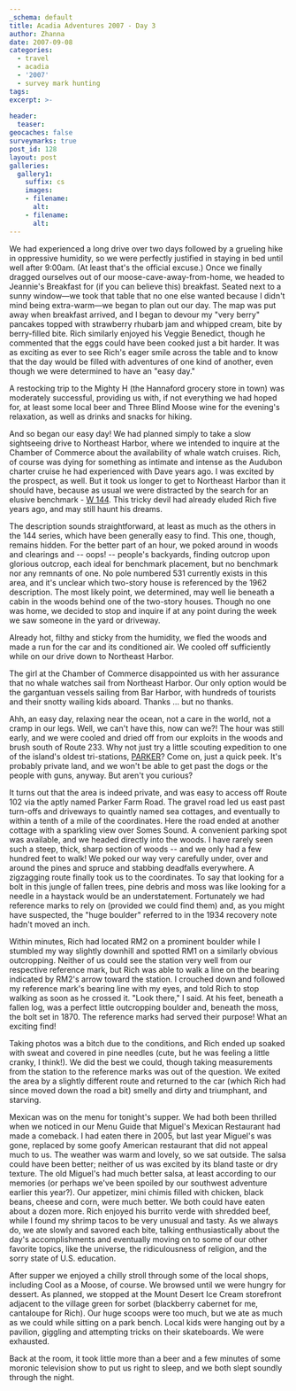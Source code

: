 ```yaml
---
_schema: default
title: Acadia Adventures 2007 - Day 3
author: Zhanna
date: 2007-09-08
categories:
  - travel
  - acadia
  - '2007'
  - survey mark hunting
tags:
excerpt: >- 
  
header:
  teaser:
geocaches: false
surveymarks: true
post_id: 128
layout: post
galleries:
  gallery1:
    suffix: cs
    images:
    - filename:
      alt: 
    - filename: 
      alt:     
---
```


We had experienced a long drive over two days followed by a grueling hike in oppressive humidity, so we were perfectly justified in staying in bed until well after 9:00am.  (At least that's the official excuse.)  Once we finally dragged ourselves out of our moose-cave-away-from-home, we headed to Jeannie's Breakfast for (if you can believe this) breakfast.  Seated next to a sunny window—we took that table that no one else wanted because I didn't mind being extra-warm—we began to plan out our day.  The map was put away when breakfast arrived, and I began to devour my "very berry" pancakes topped with strawberry rhubarb jam and whipped cream, bite by berry-filled bite.  Rich similarly enjoyed his Veggie Benedict, though he commented that the eggs could have been cooked just a bit harder.  It was as exciting as ever to see Rich's eager smile across the table and to know that the day would be filled with adventures of one kind of another, even though we were determined to have an "easy day."

A restocking trip to the Mighty H (the Hannaford grocery store in town) was moderately successful, providing us with, if not everything we had hoped for, at least some local beer and Three Blind Moose wine for the evening's relaxation, as well as drinks and snacks for hiking.  

And so began our easy day!  We had planned simply to take a slow sightseeing drive to Northeast Harbor, where we intended to inquire at the Chamber of Commerce about the availability of whale watch cruises.  Rich, of course was dying for something as intimate and intense as the Audubon charter cruise he had experienced with Dave years  ago. I was excited by the prospect, as well.  But it took us longer to get to Northeast Harbor than it should have, because as usual we were distracted by the search for an elusive benchmark - <a href="http://www.ngs.noaa.gov/cgi-bin/ds_mark.prl?PidBox=pe0276">W 144</a>.  This tricky devil had already eluded Rich five years ago, and may still haunt his dreams.

The description sounds straightforward, at least as much as the others in the 144 series, which have been generally easy to find.  This one, though, remains hidden.  For the better part of an hour, we poked around in woods and clearings and -- oops! -- people's backyards, finding outcrop upon glorious outcrop, each ideal for benchmark placement, but no benchmark nor any remnants of one.  No pole numbered 531 currently exists in this area, and it's unclear which two-story house is referenced by the 1962 description.  The most likely point, we determined, may well lie beneath a cabin in the woods behind one of the two-story houses.  Though no one was home, we decided to stop and inquire if at any point during the week we saw someone in the yard or driveway.  

Already hot, filthy and sticky from the humidity, we fled the woods and made a run for the car and its conditioned air.  We cooled off sufficiently while on our drive down to Northeast Harbor.  

The girl at the Chamber of Commerce disappointed us with her assurance that no whale watches sail from Northeast Harbor.  Our only option would be the gargantuan vessels sailing from Bar Harbor, with hundreds of tourists and their snotty wailing kids aboard.  Thanks ... but no thanks.

Ahh, an easy day, relaxing near the ocean, not a care in the world, not a cramp in our legs.  Well, we can't have this, now can we?!  The hour was still early, and we were cooled and dried off from our exploits in the woods and brush south of Route 233.  Why not just try a little scouting expedition to one of the island's oldest tri-stations, <a href="http://www.ngs.noaa.gov/cgi-bin/ds_mark.prl?PidBox=pe1898">PARKER</a>?  Come on, just a quick peek.  It's probably private land, and we won't be able to get past the dogs or the people with guns, anyway.  But aren't you curious?

It turns out that the area is indeed private, and was easy to access off Route 102 via the aptly named Parker Farm Road.  The gravel road led us east past turn-offs and driveways to quaintly named sea cottages, and eventually to within a tenth of a mile of the coordinates.  Here the road ended at another cottage with a sparkling view over Somes Sound.  A convenient parking spot was available, and we headed directly into the woods.  I have rarely seen such a steep, thick, sharp section of woods -- and we only had a few hundred feet to walk!  We poked our way very carefully under, over and around the pines and spruce and stabbing deadfalls everywhere.  A zigzagging route finally took us to the coordinates.  To say that looking for a bolt in this jungle of fallen trees, pine debris and moss was like looking for a needle in a haystack would be an understatement.  Fortunately we had reference marks to rely on (provided we could find them) and, as you might have suspected, the "huge boulder" referred to in the 1934 recovery note hadn't moved an inch.  

Within minutes, Rich had located RM2 on a prominent boulder while I stumbled my way slightly downhill and spotted RM1 on a similarly obvious outcropping.  Neither of us could see the station very well from our respective reference mark, but Rich was able to walk a line on the bearing indicated by RM2's arrow toward the station.  I crouched down and followed my reference mark's bearing line with my eyes, and told Rich to stop walking as soon as he crossed it.  "Look there," I said.  At his feet, beneath a fallen log, was a perfect little outcropping boulder and, beneath the moss, the bolt set in 1870.  The reference marks had served their purpose!  What an exciting find!

Taking photos was a bitch due to the conditions, and Rich ended up soaked with sweat and covered in pine needles (cute, but he was feeling a little cranky, I think!).  We did the best we could, though taking measurements from the station to the reference marks was out of the question.  We exited the area by a slightly different route and returned to the car (which Rich had since moved down the road a bit) smelly and dirty and triumphant, and starving.

Mexican was on the menu for tonight's supper.  We had both been thrilled when we noticed in our Menu Guide that Miguel's Mexican Restaurant had made a comeback.  I had eaten there in 2005, but last year Miguel's was gone, replaced by some goofy American restaurant that did not appeal much to us.  The weather was warm and lovely, so we sat outside.  The salsa could have been better; neither of us was excited by its bland taste or dry texture.  The old Miguel's had much better salsa, at least according to our memories (or perhaps we've been spoiled by our southwest adventure earlier this year?).  Our appetizer, mini chimis filled with chicken, black beans, cheese and corn, were much better.  We both could have eaten about a dozen more.  Rich enjoyed his burrito verde with shredded beef, while I found my shrimp tacos to be very unusual and tasty.  As we always do, we ate slowly and savored each bite, talking enthusiastically about the day's accomplishments and eventually moving on to some of our other favorite topics, like the universe, the ridiculousness of religion, and the sorry state of U.S. education.  

After supper we enjoyed a chilly stroll through some of the local shops, including Cool as a Moose, of course.  We browsed until we were hungry for dessert.  As planned, we stopped at the Mount Desert Ice Cream storefront adjacent to the village green for sorbet (blackberry cabernet for me, cantaloupe for Rich).  Our huge scoops were too much, but we ate as much as we could while sitting on a park bench.  Local kids were hanging out by a pavilion, giggling and attempting tricks on their skateboards.  We were exhausted.

Back at the room, it took little more than a beer and a few minutes of some moronic television show to put us right to sleep, and we both slept soundly through the night.